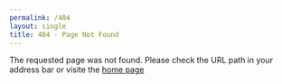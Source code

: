 ```yaml
---
permalink: /404
layout: single
title: 404 - Page Not Found
---
```


The requested page was not found. Please check the URL path in your address bar or visite the [home page](/)
